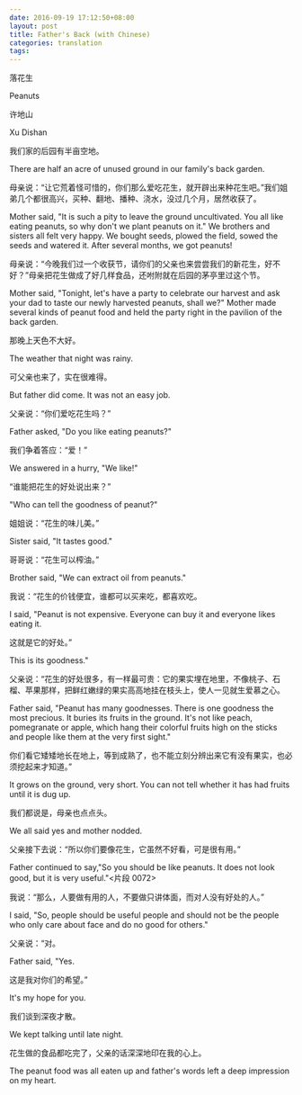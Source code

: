```yaml
---
date: 2016-09-19 17:12:50+08:00
layout: post
title: Father's Back (with Chinese)
categories: translation
tags: 
---
```


落花生

Peanuts

许地山

Xu Dishan

我们家的后园有半亩空地。

There are half an acre of unused ground in our family's back garden.

母亲说：“让它荒着怪可惜的，你们那么爱吃花生，就开辟出来种花生吧。”我们姐弟几个都很高兴，买种、翻地、播种、浇水，没过几个月，居然收获了。

Mother said, "It is such a pity to leave the ground uncultivated. You all like eating peanuts, so why don't we plant peanuts on it." We brothers and sisters all felt very happy. We bought seeds, plowed the field, sowed the seeds and watered it. After several months, we got peanuts! 

母亲说：“今晚我们过一个收获节，请你们的父亲也来尝尝我们的新花生，好不好？”母亲把花生做成了好几样食品，还咐附就在后园的茅亭里过这个节。

Mother said, "Tonight, let's have a party to celebrate our harvest and ask your dad to taste our newly harvested peanuts, shall we?" Mother made several kinds of peanut food and held the party right in the pavilion of the back garden.

那晚上天色不大好。

The weather that night was rainy.

可父亲也来了，实在很难得。

But father did come. It was not an easy job. 

父亲说：“你们爱吃花生吗？”

Father asked, "Do you like eating peanuts?"

我们争着答应：“爱！”

We answered in a hurry, "We like!"

“谁能把花生的好处说出来？”

"Who can tell the goodness of peanut?"

姐姐说：“花生的味儿美。”

Sister said, "It tastes good."

哥哥说：“花生可以榨油。”

Brother said, "We can extract oil from peanuts."

我说：“花生的价钱便宜，谁都可以买来吃，都喜欢吃。

I said, "Peanut is not expensive. Everyone can buy it and everyone likes eating it.

这就是它的好处。”

This is its goodness."

父亲说：“花生的好处很多，有一样最可贵：它的果实埋在地里，不像桃子、石榴、苹果那样，把鲜红嫩绿的果实高高地挂在枝头上，使人一见就生爱慕之心。

Father said, "Peanut has many goodnesses. There is one goodness the most precious. It buries its fruits in the ground. It's not like peach, pomegranate or apple, which hang their colorful fruits high on the sticks and people like them at the very first sight."

你们看它矮矮地长在地上，等到成熟了，也不能立刻分辨出来它有没有果实，也必须挖起来才知道。”

It grows on the ground, very short. You can not tell whether it has had fruits until it is dug up.

我们都说是，母亲也点点头。

We all said yes and mother nodded.

父亲接下去说：“所以你们要像花生，它虽然不好看，可是很有用。”

Father continued to say,"So you should be like peanuts. It does not look good, but it is very useful."<片段 0072>

我说：“那么，人要做有用的人，不要做只讲体面，而对人没有好处的人。”

I said, "So, people should be useful people and should not be the people who only care about face and do no good for others."

父亲说：“对。

Father said, "Yes.

这是我对你们的希望。”

It's my hope for you.

我们谈到深夜才散。

We kept talking until late night.

花生做的食品都吃完了，父亲的话深深地印在我的心上。

The peanut food was all eaten up and father's words left a deep impression on my heart. 